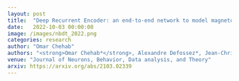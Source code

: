 ```yaml
---
layout: post
title:  "Deep Recurrent Encoder: an end-to-end network to model magnetoencephalography at scale"
date:   2022-10-03 00:00:00
image: /images/nbdt_2022.png
categories: research
author: "Omar Chehab"
authors: "<strong>Omar Chehab*</strong>, Alexandre Defossez*, Jean-Christophe Loiseau, Alexandre Gramfort, Jean-Remi King"
venue: "Journal of Neurons, Behavior, Data analysis, and Theory"
arxiv: https://arxiv.org/abs/2103.02339
---
```

